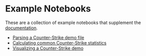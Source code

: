 # Example Notebooks
These are a collection of example notebooks that supplement the [documentation](https://awpy.readthedocs.io/en/latest/?badge=latest).

- [Parsing a Counter-Strike demo file](https://awpycs.com)
- [Calculating common Counter-Strike statistics](https://awpycs.com)
- [Visualizing a Counter-Strike demo](https://awpycs.com)
